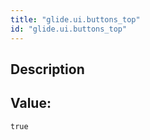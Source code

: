 ```yaml
---
title: "glide.ui.buttons_top"
id: "glide.ui.buttons_top"
---
```

## Description



## Value: 
```
true
```
